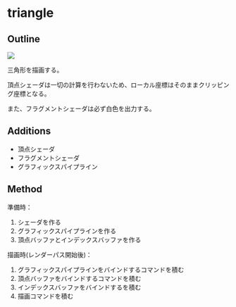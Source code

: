 # triangle

## Outline

![](https://skdassoc.com/img/outer/Vulkan-Tutorial-04-triangle.png)

三角形を描画する。

頂点シェーダは一切の計算を行わないため、ローカル座標はそのままクリッピング座標となる。

また、フラグメントシェーダは必ず白色を出力する。

## Additions

* 頂点シェーダ
* フラグメントシェーダ
* グラフィックスパイプライン

## Method

準備時：

1. シェーダを作る
1. グラフィックスパイプラインを作る
1. 頂点バッファとインデックスバッファを作る

描画時(レンダーパス開始後)：

1. グラフィックスパイプラインをバインドするコマンドを積む
1. 頂点バッファをバインドするコマンドを積む
1. インデックスバッファをバインドするを積む
1. 描画コマンドを積む
